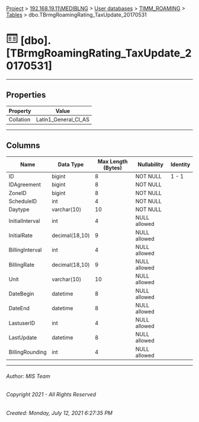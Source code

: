 #### 

[Project](../../../../index.md) > [192.168.19.11\\MEDIBLNG](../../../index.md) > [User databases](../../index.md) > [TIMM_ROAMING](../index.md) > [Tables](Tables.md) > dbo.TBrmgRoamingRating_TaxUpdate_20170531

# ![Tables](../../../../Images/Table32.png) [dbo].[TBrmgRoamingRating_TaxUpdate_20170531]

---

## <a name="#properties"></a>Properties

| Property | Value |
|---|---|
| Collation | Latin1_General_CI_AS |


---

## <a name="#columns"></a>Columns

| Name | Data Type | Max Length (Bytes) | Nullability | Identity |
|---|---|---|---|---|
| ID | bigint | 8 | NOT NULL | 1 - 1 |
| IDAgreement | bigint | 8 | NOT NULL |  |
| ZoneID | bigint | 8 | NOT NULL |  |
| ScheduleID | int | 4 | NOT NULL |  |
| Daytype | varchar(10) | 10 | NOT NULL |  |
| InitialInterval | int | 4 | NULL allowed |  |
| InitialRate | decimal(18,10) | 9 | NULL allowed |  |
| BillingInterval | int | 4 | NULL allowed |  |
| BillingRate | decimal(18,10) | 9 | NULL allowed |  |
| Unit | varchar(10) | 10 | NULL allowed |  |
| DateBegin | datetime | 8 | NULL allowed |  |
| DateEnd | datetime | 8 | NULL allowed |  |
| LastuserID | int | 4 | NULL allowed |  |
| LastUpdate | datetime | 8 | NULL allowed |  |
| BillingRounding | int | 4 | NULL allowed |  |


---

###### Author:  MIS Team

###### Copyright 2021 - All Rights Reserved

###### Created: Monday, July 12, 2021 6:27:35 PM

